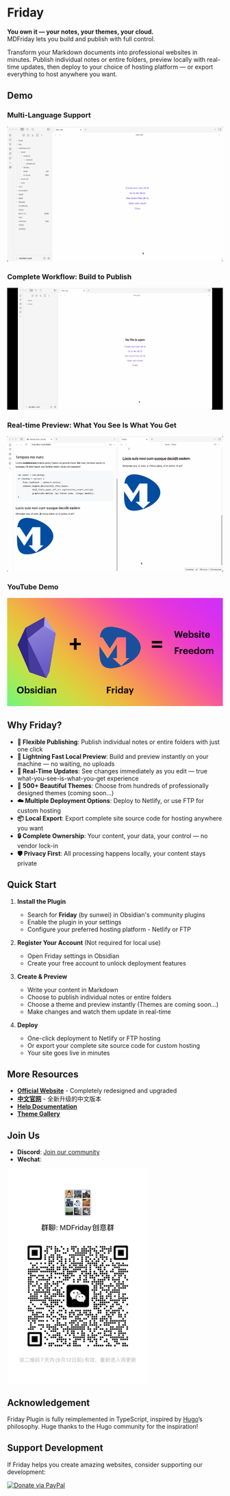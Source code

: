 # Friday

**You own it — your notes, your themes, your cloud.**  
MDFriday lets you build and publish with full control.

Transform your Markdown documents into professional websites in minutes. 
Publish individual notes or entire folders, preview locally with real-time updates, then deploy to your choice of hosting platform — or export everything to host anywhere you want.

## Demo

### Multi-Language Support
![Multi-language support demonstration](demo/multiple-languages.gif)

### Complete Workflow: Build to Publish
![Complete workflow from build to publish](demo/demo.gif)

### Real-time Preview: What You See Is What You Get
![Real-time preview demonstration](demo/see-get.gif)

### YouTube Demo
[![YouTube Demo](demo/ob+friday.png)](https://youtu.be/2maPgW5uDCI?si=VfRf9kapGSZLHYzG)

## Why Friday?

- **📝 Flexible Publishing**: Publish individual notes or entire folders with just one click
- **🚀 Lightning Fast Local Preview**: Build and preview instantly on your machine — no waiting, no uploads
- **👀 Real-Time Updates**: See changes immediately as you edit — true what-you-see-is-what-you-get experience  
- **🎨 500+ Beautiful Themes**: Choose from hundreds of professionally designed themes (coming soon...)
- **☁️ Multiple Deployment Options**: Deploy to Netlify, or use FTP for custom hosting
- **📦 Local Export**: Export complete site source code for hosting anywhere you want
- **🔒 Complete Ownership**: Your content, your data, your control — no vendor lock-in
- **🛡️ Privacy First**: All processing happens locally, your content stays private

## Quick Start

1. **Install the Plugin**
   - Search for **Friday** (by sunwei) in Obsidian's community plugins
   - Enable the plugin in your settings
   - Configure your preferred hosting platform - Netlify or FTP

2. **Register Your Account** (Not required for local use)
   - Open Friday settings in Obsidian
   - Create your free account to unlock deployment features

3. **Create & Preview**
   - Write your content in Markdown
   - Choose to publish individual notes or entire folders
   - Choose a theme and preview instantly (Themes are coming soon...)
   - Make changes and watch them update in real-time

4. **Deploy**
   - One-click deployment to Netlify or FTP hosting
   - Or export your complete site source code for custom hosting
   - Your site goes live in minutes

## More Resources

- **[Official Website](https://mdfriday.com)** - Completely redesigned and upgraded
- **[中文官网](https://sunwei.xyz/mdfriday)** - 全新升级的中文版本
- **[Help Documentation](https://help.mdfriday.com)**
- **[Theme Gallery](https://gallery.mdfriday.com)**

## Join Us

- **Discord**: [Join our community](https://discord.gg/hzRZDVeD)
- **Wechat**: 

![Wechat QR Code](demo/mdfriday-wechat.jpg)


## Acknowledgement

Friday Plugin is fully reimplemented in TypeScript, inspired by [Hugo](https://gohugo.io/)’s philosophy. 
Huge thanks to the Hugo community for the inspiration!

## Support Development

If Friday helps you create amazing websites, consider supporting our development:

[![Donate via PayPal](https://www.paypal.com/en_US/i/btn/btn_donate_LG.gif)](https://paypal.me/mdfriday?country.x=C2&locale.x=zh_XC)
